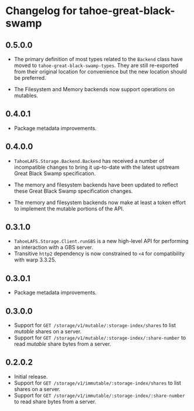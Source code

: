 # Changelog for tahoe-great-black-swamp

## 0.5.0.0

* The primary definition of most types related to the ``Backend`` class have moved to ``tahoe-great-black-swamp-types``.
  They are still re-exported from their original location for convenience but the new location should be preferred.

* The Filesystem and Memory backends now support operations on mutables.

## 0.4.0.1

* Package metadata improvements.

## 0.4.0.0

* ``TahoeLAFS.Storage.Backend.Backend`` has received a number of incompatible
   changes to bring it up-to-date with the latest upstream Great Black Swamp
   specification.

* The memory and filesystem backends have been updated to reflect these Great
  Black Swamp specification changes.

* The memory and filesystem backends now make at least a token effort to
  implement the mutable portions of the API.

## 0.3.1.0

* ``TahoeLAFS.Storage.Client.runGBS`` is a new high-level API for performing an interaction with a GBS server.
* Transitive ``http2`` dependency is now constrained to ``<4`` for compatibility with warp 3.3.25.

## 0.3.0.1

* Package metadata improvements.

## 0.3.0.0

* Support for ``GET /storage/v1/mutable/:storage-index/shares`` to list *mutable* shares on a server.
* Support for ``GET /storage/v1/mutable/:storage-index/:share-number`` to read *mutable* share bytes from a server.

## 0.2.0.2

* Initial release.
* Support for ``GET /storage/v1/immutable/:storage-index/shares`` to list shares on a server.
* Support for ``GET /storage/v1/immutable/:storage-index/:share-number`` to read share bytes from a server.
